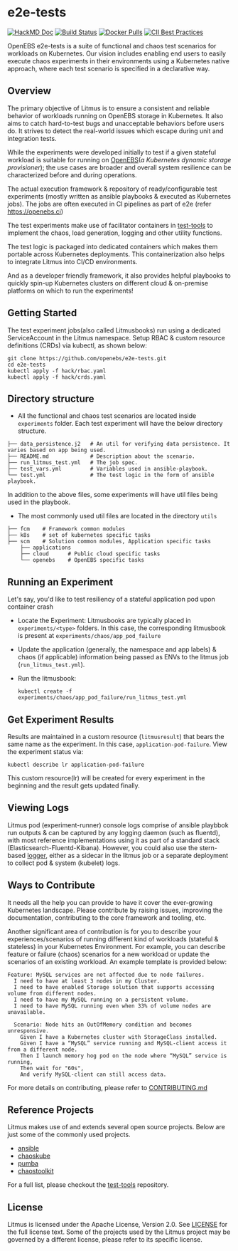 # e2e-tests
[![HackMD Doc](https://hackmd.io/badge.svg)](https://hackmd.io/GlvlYyLBSfaPnRIlhxN7TA?view)
[![Build Status](https://travis-ci.org/litmuschaos/litmus.svg?branch=master)](https://travis-ci.org/openebs/e2e-tests)
[![Docker Pulls](https://img.shields.io/docker/pulls/openebs/ansible-runner.svg)](https://hub.docker.com/r/openebs/ansible-runner)
[![CII Best Practices](https://bestpractices.coreinfrastructure.org/projects/3202/badge)](https://bestpractices.coreinfrastructure.org/projects/3202)

OpenEBS e2e-tests is a suite of functional and chaos test scenarios for workloads on Kubernetes. Our vision 
includes enabling end users to easily execute chaos experiments in their environments using a Kubernetes native 
approach, where each test scenario is specified in a declarative way.

## Overview

The primary objective of Litmus is to ensure a consistent and reliable behavior of workloads running on OpenEBS storage in Kubernetes. 
It also aims to catch hard-to-test bugs and unacceptable behaviors before users do. It strives to detect the 
real-world issues which escape during unit and integration tests.

While the experiments were developed initially to test if a given stateful workload is suitable for running 
on [OpenEBS](www.openebs.io)(_a Kubernetes dynamic storage provisioner_); the use cases are broader and overall 
system resilience can be characterized before and during operations.  

 The actual execution framework & repository of ready/configurable test experiments (mostly written as ansible playbooks & executed as Kubernetes jobs). The jobs are often executed in CI pipelines as part of e2e (refer https://openebs.ci) 

The test experiments make use of facilitator containers in [test-tools](https://github.com/litmuschaos/test-tools) to 
implement the chaos, load generation, logging and other utility functions. 

The test logic is packaged into dedicated containers which makes them portable across Kubernetes deployments. 
This containerization also helps to integrate Litmus into CI/CD environments. 

And as a developer friendly framework, it also provides helpful playbooks to quickly spin-up Kubernetes clusters on different 
cloud & on-premise platforms on which to run the experiments! 

## Getting Started

The test experiment jobs(also called Litmusbooks) run using a dedicated ServiceAccount in the Litmus namespace. Setup RBAC & custom
resource definitions (CRDs) via kubectl, as shown below: 

```
git clone https://github.com/openebs/e2e-tests.git
cd e2e-tests
kubectl apply -f hack/rbac.yaml
kubectl apply -f hack/crds.yaml  
```

## Directory structure

- All the functional and chaos test scenarios are located inside `experiments` folder. Each test experiment will have the below directory structure.

```
├── data_persistence.j2   # An util for verifying data persistence. It varies based on app being used.
├── README.md             # Description about the scenario.
├── run_litmus_test.yml   # The job spec.
├── test_vars.yml         # Variables used in ansible-playbook.
└── test.yml              # The test logic in the form of ansible playbook.
```

In addition to the above files, some experiments will have util files being used in the playbook.

- The most commonly used util files are located in the directory `utils`

```
├── fcm    # Framework common modules
├── k8s    # set of kubernetes specific tasks
├── scm    # Solution common modules, Application specific tasks
    ├── applications
    ├── cloud      # Public cloud specific tasks
    └── openebs    # OpenEBS specific tasks
```

## Running an Experiment 

Let's say, you'd like to test resiliency of a stateful application pod upon container crash

- Locate the Experiment: Litmusbooks are typically placed in `experiments/<type>` folders. In this case, the corresponding
  litmusbook is present at `experiments/chaos/app_pod_failure` 

- Update the application (generally, the namespace and app labels) & chaos (if applicable) information being passed as ENVs to 
  the litmus job (`run_litmus_test.yml`). 

- Run the litmusbook:

  ```
  kubectl create -f experiments/chaos/app_pod_failure/run_litmus_test.yml
  ```
  
## Get Experiment Results 

Results are maintained in a custom resource (`litmusresult`) that bears the same name as the experiment. In this case,
`application-pod-failure`. View the experiment status via:

```
kubectl describe lr application-pod-failure
```

This custom resource(lr) will be created for every experiment in the beginning and the result gets updated finally.

## Viewing Logs 

Litmus pod (experiment-runner) console logs comprise of ansible playbbok run outputs & can be captured by any logging daemon
(such as fluentd), with most reference implementations using it as part of a standard stack (Elasticsearch-Fluentd-Kibana). 
However, you could also use the stern-based [logger](https://github.com/litmuschaos/test-tools/tree/master/logger), either as 
a sidecar in the litmus job or a separate deployment to collect pod & system (kubelet) logs.

## Ways to Contribute

It needs all the help you can provide to have it cover the ever-growing Kubernetes landscape. 
Please contribute by raising issues, improving the documentation, contributing to the core framework and tooling, etc.

Another significant area of contribution is for you to describe your experiences/scenarios of running different kind of 
workloads (stateful & stateless) in your Kubernetes Environment.  For example, you can describe feature or failure (chaos) 
scenarios for a new workload or update the scenarios of an existing workload. An example template is provided below: 

```
Feature: MySQL services are not affected due to node failures.
  I need to have at least 3 nodes in my Cluster.
  I need to have enabled Storage solution that supports accessing volume from different nodes.
  I need to have my MySQL running on a persistent volume.
  I need to have MySQL running even when 33% of volume nodes are unavailable.

  Scenario: Node hits an OutOfMemory condition and becomes unresponsive.
    Given I have a Kubernetes cluster with StorageClass installed.
    Given I have a “MySQL” service running and MySQL-client access it from a different node.
    Then I launch memory hog pod on the node where “MySQL” service is running,
    Then wait for "60s",
    And verify MySQL-client can still access data.
```

For more details on contributing, please refer to [CONTRIBUTING.md](./CONTRIBUTING.md)

## Reference Projects

Litmus makes use of and extends several open source projects. Below are just some of the commonly used projects.

- [ansible](https://www.ansible.com/)
- [chaoskube](https://github.com/linki/chaoskube)
- [pumba](https://github.com/alexei-led/pumba)
- [chaostoolkit](https://github.com/chaostoolkit/chaostoolkit)

For a full list, please checkout the [test-tools](https://github.com/litmuschaos/test-tools) repository.

## License

Litmus is licensed under the Apache License, Version 2.0. See [LICENSE](./LICENSE) for the full license text. Some of 
the projects used by the Litmus project may be governed by a different license, please refer to its specific license.